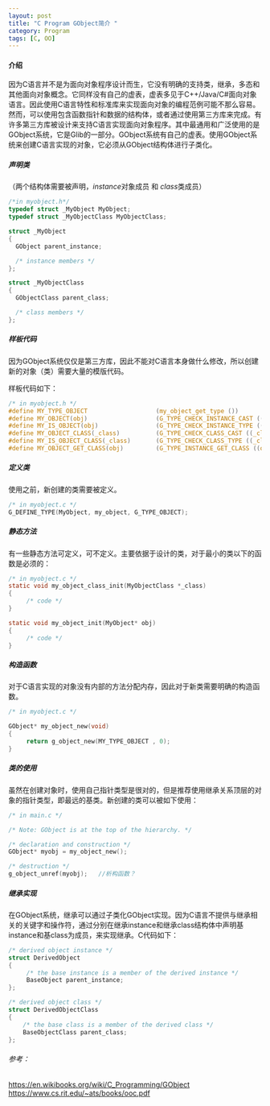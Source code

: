 ```yaml
---
layout: post
title: "C Program GObject简介 "
category: Program
tags: [C, OO]
---
```


#### 介绍

因为C语言并不是为面向对象程序设计而生，它没有明确的支持类，继承，多态和其他面向对象概念。它同样没有自己的虚表，虚表多见于C++/Java/C#面向对象语言。因此使用C语言特性和标准库来实现面向对象的编程范例可能不那么容易。然而，可以使用包含函数指针和数据的结构体，或者通过使用第三方库来完成。有许多第三方库被设计来支持C语言实现面向对象程序。其中最通用和广泛使用的是GObject系统，它是Glib的一部分。GObject系统有自己的虚表。使用GObject系统来创建C语言实现的对象，它必须从GObject结构体进行子类化。

##### 声明类
（两个结构体需要被声明，*instance*对象成员 和 *class*类成员）

```C
/*in myobject.h*/
typedef struct _MyObject MyObject;
typedef struct _MyObjectClass MyObjectClass;

struct _MyObject
{
  GObject parent_instance;

  /* instance members */
};

struct _MyObjectClass
{
  GObjectClass parent_class;

  /* class members */
};
```
##### 样板代码
因为GObject系统仅仅是第三方库，因此不能对C语言本身做什么修改，所以创建新的对象（类）需要大量的模版代码。

样板代码如下：
```C
/* in myobject.h */
#define MY_TYPE_OBJECT                   (my_object_get_type ())
#define MY_OBJECT(obj)                   (G_TYPE_CHECK_INSTANCE_CAST ((obj), MY_TYPE_OBJECT, MyObject))
#define MY_IS_OBJECT(obj)                (G_TYPE_CHECK_INSTANCE_TYPE ((obj), MY_TYPE_OBJECT))
#define MY_OBJECT_CLASS(_class)          (G_TYPE_CHECK_CLASS_CAST ((_class), MY_TYPE_OBJECT, MyObjectClass))
#define MY_IS_OBJECT_CLASS(_class)       (G_TYPE_CHECK_CLASS_TYPE ((_class), MY_TYPE_OBJECT))
#define MY_OBJECT_GET_CLASS(obj)         (G_TYPE_INSTANCE_GET_CLASS ((obj), MY_TYPE_OBJECT, MyObjectClass))
```

##### 定义类
使用之前，新创建的类需要被定义。
```C
/* in myobject.c */
G_DEFINE_TYPE(MyObject, my_object, G_TYPE_OBJECT);
```



##### 静态方法
有一些静态方法可定义，可不定义。主要依据于设计的类，对于最小的类以下的函数是必须的：
```C
/* in myobject.c */
static void my_object_class_init(MyObjectClass *_class)
{
     /* code */
}

static void my_object_init(MyObject* obj)
{
     /* code */
}
```

##### 构造函数
对于C语言实现的对象没有内部的方法分配内存，因此对于新类需要明确的构造函数。
```C
/* in myobject.c */

GObject* my_object_new(void)
{
     return g_object_new(MY_TYPE_OBJECT , 0);
}
```

##### 类的使用
虽然在创建对象时，使用自己指针类型是很对的，但是推荐使用继承关系顶层的对象的指针类型，即最远的基类。新创建的类可以被如下使用：
```C
/* in main.c */

/* Note: GObject is at the top of the hierarchy. */

/* declaration and construction */
GObject* myobj = my_object_new();

/* destruction */
g_object_unref(myobj);   //析构函数？
```

##### 继承实现
在GObject系统，继承可以通过子类化GObject实现。因为C语言不提供与继承相关的关键字和操作符，通过分别在继承instance和继承class结构体中声明基instance和基class为成员，来实现继承。C代码如下：
```C
/* derived object instance */
struct DerivedObject
{
     /* the base instance is a member of the derived instance */
     BaseObject parent_instance;
};

/* derived object class */
struct DerivedObjectClass
{
    /* the base class is a member of the derived class */
    BaseObjectClass parent_class;
};
```

###### 参考：
https://en.wikibooks.org/wiki/C_Programming/GObject
https://www.cs.rit.edu/~ats/books/ooc.pdf
